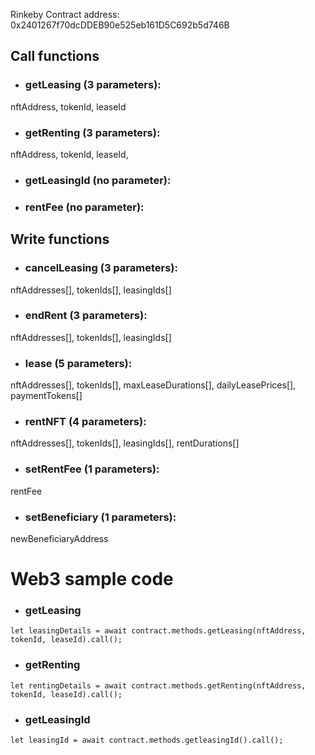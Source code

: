 Rinkeby Contract address: 0x2401267f70dcDDEB90e525eb161D5C692b5d746B

## Call functions

- ### getLeasing (3 parameters):
nftAddress,
tokenId,
leaseId
    
- ### getRenting (3 parameters):
nftAddress,
tokenId,
leaseId,

- ### getLeasingId (no parameter):

- ### rentFee (no parameter):


## Write functions

- ### cancelLeasing (3 parameters):
nftAddresses[],
tokenIds[],
leasingIds[]
    
- ### endRent (3 parameters):
nftAddresses[],
tokenIds[],
leasingIds[]


- ### lease (5 parameters):
nftAddresses[],
tokenIds[],
maxLeaseDurations[],
dailyLeasePrices[],
paymentTokens[]


- ### rentNFT (4 parameters):
nftAddresses[],
tokenIds[],
leasingIds[],
rentDurations[]

- ### setRentFee (1 parameters):
rentFee

- ### setBeneficiary (1 parameters):
newBeneficiaryAddress

# Web3 sample code

- ### getLeasing
```
let leasingDetails = await contract.methods.getLeasing(nftAddress, tokenId, leaseId).call();
 ```
 - ### getRenting
 ```
 let rentingDetails = await contract.methods.getRenting(nftAddress, tokenId, leaseId).call();
 ```
 
 - ### getLeasingId
```
let leasingId = await contract.methods.getleasingId().call();
```
